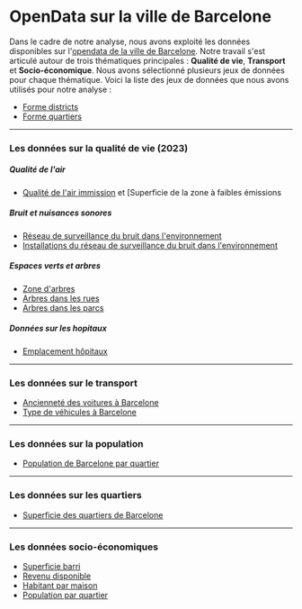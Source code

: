 # OpenData sur la ville de Barcelone

Dans le cadre de notre analyse, nous avons exploité les données disponibles sur l'[opendata de la ville de Barcelone](https://opendata-ajuntament.barcelona.cat/data/en/dataset). Notre travail s'est articulé autour de trois thématiques principales : **Qualité de vie**, **Transport** et **Socio-économique**. Nous avons sélectionné plusieurs jeux de données pour chaque thématique. Voici la liste des jeux de données que nous avons utilisés pour notre analyse :

- [Forme districts](https://opendata-ajuntament.barcelona.cat/data/en/dataset/20170706-districtes-barris)
- [Forme quartiers](https://opendata-ajuntament.barcelona.cat/data/en/dataset/808daafa-d9ce-48c0-925a-fa5afdb1ed41/resource/b21fa550-56ea-4f4c-9adc-b8009381896e)

***

### Les données sur la qualité de vie (2023)

##### Qualité de l'air

- [Qualité de l'air immission](https://opendata-ajuntament.barcelona.cat/data/en/dataset/mapes-immissio-qualitat-aire) et [Superficie de la zone à faibles émissions

##### Bruit et nuisances sonores

- [Réseau de surveillance du bruit dans l'environnement](https://opendata-ajuntament.barcelona.cat/data/en/dataset/xarxasoroll-equipsmonitor-dades)
- [Installations du réseau de surveillance du bruit dans l'environnement](https://opendata-ajuntament.barcelona.cat/data/en/dataset/xarxasoroll-equipsmonitor-instal)

##### Espaces verts et arbres

- [Zone d'arbres](https://opendata-ajuntament.barcelona.cat/data/en/dataset/arbrat-zona)
- [Arbres dans les rues](https://opendata-ajuntament.barcelona.cat/data/en/dataset/arbrat-viari)
- [Arbres dans les parcs](https://opendata-ajuntament.barcelona.cat/data/en/dataset/arbrat-parcs)

##### Données sur les hopitaux

- [Emplacement hôpitaux](https://opendata-ajuntament.barcelona.cat/data/en/dataset/sanitat-hospitals-atencio-primaria)

***

### Les données sur le transport

- [Ancienneté des voitures à Barcelone](https://opendata-ajuntament.barcelona.cat/data/en/dataset/est-vehicles-antiguitat-tipus/resource/3513d837-208c-4bfe-9ae5-b78add813ac4)
- [Type de véhicules à Barcelone](https://opendata-ajuntament.barcelona.cat/data/en/dataset/est_vehicles_propulsio/resource/2af5282e-9826-46e2-9547-130ca6691c5e)

***

### Les données sur la population

- [Population de Barcelone par quartier](https://opendata-ajuntament.barcelona.cat/data/en/dataset/pad_mdbas/resource/f70020ae-c41a-438d-8983-a372628c197b)

***

### Les données sur les quartiers

- [Superficie des quartiers de Barcelone](https://opendata-ajuntament.barcelona.cat/data/es/dataset/est-superficie/resource/bb402991-6226-4b33-a901-7d23843ec9e1)

***

### Les données socio-économiques

- [Superficie barri](https://opendata-ajuntament.barcelona.cat/data/en/dataset/est-superficie/resource/bb402991-6226-4b33-a901-7d23843ec9e1)
- [Revenu disponible](https://opendata-ajuntament.barcelona.cat/data/en/dataset/renda-disponible-llars-bcn/resource/e14509ca-9cba-43ec-b925-3beb5c69c2c7#additional-info)
- [Habitant par maison](https://opendata-ajuntament.barcelona.cat/data/en/dataset/pad_dom_mdbas_n-persones/resource/66985e32-b3c1-4f3e-a987-f880a4c509d3)
- [Population par quartier](https://opendata-ajuntament.barcelona.cat/data/en/dataset/pad_mdba_sexe_edat-1/resource/dabcdbb9-dcdc-43e6-9930-a6f0294b764d#additional-info)
